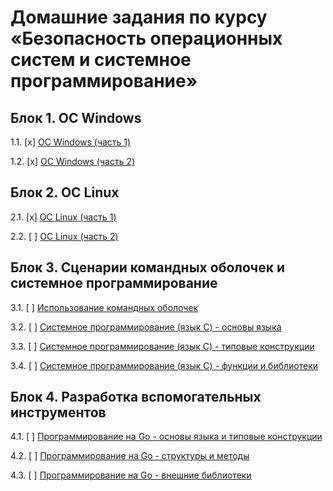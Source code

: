 # Домашние задания по курсу «Безопасность операционных систем и системное программирование»

## Блок 1. ОС Windows

1.1. [x] [ОС Windows (часть 1)](01_win)

1.2. [x] [ОС Windows (часть 2)](02_win)

## Блок 2. ОС Linux

2.1. [x] [ОС Linux (часть 1)](03_nix)

2.2. [ ] [ОС Linux (часть 2)](04_nix)

## Блок 3. Сценарии командных оболочек и системное программирование

3.1. [ ] [Использование командных оболочек](05_shell)

3.2. [ ] [Системное программирование (язык C) - основы языка](06_c)

3.3. [ ] [Системное программирование (язык C) - типовые конструкции](07_c)

3.4. [ ] [Системное программирование (язык C) - функции и библиотеки](08_c)

## Блок 4. Разработка вспомогательных инструментов

4.1. [ ] [Программирование на Go - основы языка и типовые конструкции](09_go)

4.2. [ ] [Программирование на Go - структуры и методы](10_go)

4.3. [ ] [Программирование на Go - внешние библиотеки](11_go)

